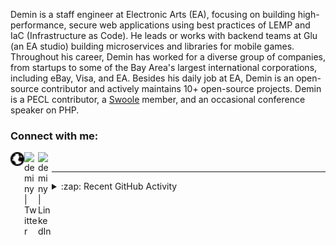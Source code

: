 Demin is a staff engineer at Electronic Arts (EA), focusing on building high-performance, secure web applications using best practices of LEMP and IaC (Infrastructure as Code). He leads or works with backend teams at Glu (an EA studio) building microservices and libraries for mobile games. Throughout his career, Demin has worked for a diverse group of companies, from startups to some of the Bay Area's largest international corporations, including eBay, Visa, and EA. Besides his daily job at EA, Demin is an open-source contributor and actively maintains 10+ open-source projects. Demin is a PECL contributor, a [Swoole](https://github.com/swoole) member, and an occasional conference speaker on PHP.

### Connect with me:

[<img align="left" alt="https://deminy.in" width="22px" src="https://raw.githubusercontent.com/iconic/open-iconic/master/svg/globe.svg" />][website]
[<img align="left" alt="deminy | Twitter" width="22px" src="https://cdn.jsdelivr.net/npm/simple-icons@v3/icons/twitter.svg" />][twitter]
[<img align="left" alt="deminy | LinkedIn" width="22px" src="https://cdn.jsdelivr.net/npm/simple-icons@v3/icons/linkedin.svg" />][linkedin]

<br />

[website]: https://deminy.in
[linkedin]: https://www.linkedin.com/in/deminy
[twitter]: https://twitter.com/deminy

---

<details>
  <summary>:zap: Recent GitHub Activity</summary>

<!--START_SECTION:activity-->
1. 🗣 Commented on [#175](https://github.com/swoole/library/issues/175#issuecomment-2198793245) in [swoole/library](https://github.com/swoole/library)
2. 🔒 Closed issue [#175](https://github.com/swoole/library/issues/175) in [swoole/library](https://github.com/swoole/library)
3. 🗣 Commented on [#174](https://github.com/swoole/library/issues/174#issuecomment-2198792074) in [swoole/library](https://github.com/swoole/library)
4. 🔒 Closed issue [#174](https://github.com/swoole/library/issues/174) in [swoole/library](https://github.com/swoole/library)
5. 🎉 Merged PR [#15](https://github.com/swoole/awesome-swoole/pull/15) in [swoole/awesome-swoole](https://github.com/swoole/awesome-swoole)
<!--END_SECTION:activity-->

</details>
